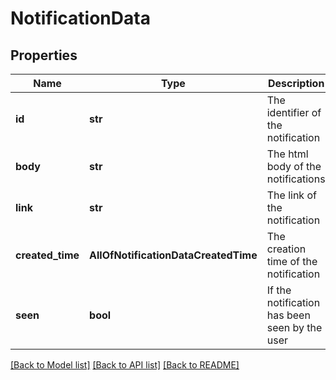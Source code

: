 # NotificationData

## Properties
Name | Type | Description | Notes
------------ | ------------- | ------------- | -------------
**id** | **str** | The identifier of the notification | [optional] 
**body** | **str** | The html body of the notifications | [optional] 
**link** | **str** | The link of the notification | [optional] 
**created_time** | **AllOfNotificationDataCreatedTime** | The creation time of the notification | [optional] 
**seen** | **bool** | If the notification has been seen by the user | [optional] 

[[Back to Model list]](../README.md#documentation-for-models) [[Back to API list]](../README.md#documentation-for-api-endpoints) [[Back to README]](../README.md)

